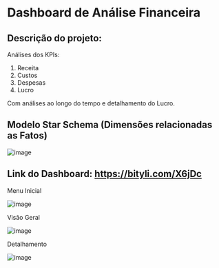 # Dashboard de Análise Financeira

## Descrição do projeto:

Análises dos KPIs:

1. Receita
2. Custos
3. Despesas
4. Lucro

Com análises ao longo do tempo e detalhamento do Lucro.

## Modelo Star Schema (Dimensões relacionadas as Fatos)

![image](https://user-images.githubusercontent.com/107198520/221627979-e4dfaa4b-38ff-41cb-b1bc-73cb11c66b66.png)

## Link do Dashboard: https://bityli.com/X6jDc

Menu Inicial

![image](https://user-images.githubusercontent.com/107198520/221628441-e91c5a4c-db7c-4b93-a63e-a37327849820.png)

Visão Geral

![image](https://user-images.githubusercontent.com/107198520/221632751-93645d3c-554c-4dc5-8bde-6ae6c1f982dc.png)

Detalhamento

![image](https://user-images.githubusercontent.com/107198520/221633056-1bad9678-b44d-4def-9fad-029a29661b4c.png)
